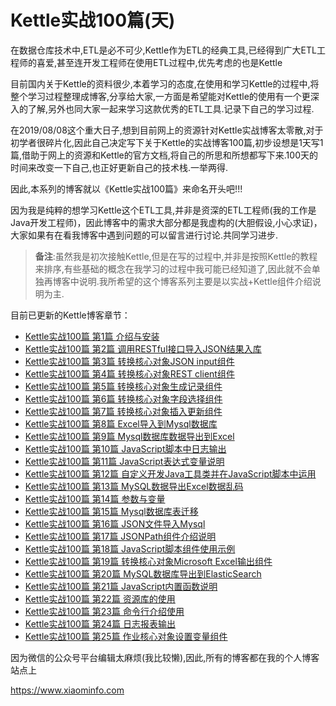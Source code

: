 # Kettle实战100篇(天)

在数据仓库技术中,ETL是必不可少,Kettle作为ETL的经典工具,已经得到广大ETL工程师的喜爱,甚至连开发工程师在使用ETL过程中,优先考虑的也是Kettle

目前国内关于Kettle的资料很少,本着学习的态度,在使用和学习Kettle的过程中,将整个学习过程整理成博客,分享给大家,一方面是希望能对Kettle的使用有一个更深入的了解,另外也同大家一起来学习这款优秀的ETL工具.记录下自己的学习过程.

在2019/08/08这个重大日子,想到目前网上的资源针对Kettle实战博客太零散,对于初学者很碎片化,因此自己决定写下关于Kettle的实战博客100篇,初步设想是1天写1篇,借助于网上的资源和Kettle的官方文档,将自己的所思和所想都写下来.100天的时间来改变一下自己,也正好更新自己的技术栈.一举两得.

因此,本系列的博客就以《Kettle实战100篇》来命名开头吧!!!

因为我是纯粹的想学习Kettle这个ETL工具,并非是资深的ETL工程师(我的工作是Java开发工程师)，因此博客中的需求大部分都是我虚构的(大胆假设,小心求证)，大家如果有在看我博客中遇到问题的可以留言进行讨论.共同学习进步.

> **备注**:虽然我是初次接触Kettle,但是在写的过程中,并非是按照Kettle的教程来排序,有些基础的概念在我学习的过程中我可能已经知道了,因此就不会单独再博客中说明.我所希望的这个博客系列主要是以实战+Kettle组件介绍说明为主.

目前已更新的Kettle博客章节：

- [Kettle实战100篇 第1篇 介绍与安装](https://www.xiaominfo.com/2019/08/08/kettle-1/)
- [Kettle实战100篇 第2篇 调用RESTful接口导入JSON结果入库](https://www.xiaominfo.com/2019/08/08/kettle-2/)
- [Kettle实战100篇 第3篇 转换核心对象JSON input组件](https://www.xiaominfo.com/2019/08/08/kettle-3/)
- [Kettle实战100篇 第4篇 转换核心对象REST client组件](https://www.xiaominfo.com/2019/08/08/kettle-4/)
- [Kettle实战100篇 第5篇 转换核心对象生成记录组件](https://www.xiaominfo.com/2019/08/09/kettle-5/)
- [Kettle实战100篇 第6篇 转换核心对象字段选择组件](https://www.xiaominfo.com/2019/08/09/kettle-6/)
- [Kettle实战100篇 第7篇 转换核心对象插入更新组件](https://www.xiaominfo.com/2019/08/10/kettle-7/)
- [Kettle实战100篇 第8篇 Excel导入到Mysql数据库](https://www.xiaominfo.com/2019/08/11/kettle-8/)
- [Kettle实战100篇 第9篇 Mysql数据库数据导出到Excel](https://www.xiaominfo.com/2019/08/12/kettle-9/)
- [Kettle实战100篇 第10篇 JavaScript脚本中日志输出](https://www.xiaominfo.com/2019/08/12/kettle-10/)
- [Kettle实战100篇 第11篇 JavaScript表达式变量说明](https://www.xiaominfo.com/2019/08/13/kettle-11/)
- [Kettle实战100篇 第12篇 自定义开发Java工具类并在JavaScript脚本中运用](https://www.xiaominfo.com/2019/08/13/kettle-12/)
- [Kettle实战100篇 第13篇 MySQL数据导出Excel数据乱码](https://www.xiaominfo.com/2019/08/13/kettle-13/)
- [Kettle实战100篇 第14篇 参数与变量](https://www.xiaominfo.com/2019/08/14/kettle-14/)
- [Kettle实战100篇 第15篇 Mysql数据库表迁移](https://www.xiaominfo.com/2019/08/14/kettle-15/)
- [Kettle实战100篇 第16篇 JSON文件导入Mysql](https://www.xiaominfo.com/2019/08/14/kettle-16/)
- [Kettle实战100篇 第17篇 JSONPath组件介绍说明](https://www.xiaominfo.com/2019/08/14/kettle-17/)
- [Kettle实战100篇 第18篇 JavaScript脚本组件使用示例](https://www.xiaominfo.com/2019/08/15/kettle-18/)
- [Kettle实战100篇 第19篇 转换核心对象Microsoft Excel输出组件](https://www.xiaominfo.com/2019/08/15/kettle-19/)
- [Kettle实战100篇 第20篇 MySQL数据库导出到ElasticSearch](https://www.xiaominfo.com/2019/08/15/kettle-20/)
- [Kettle实战100篇 第21篇 JavaScript内置函数说明]()
- [Kettle实战100篇 第22篇 资源库的使用 ]()
- [Kettle实战100篇 第23篇 命令行介绍使用]()
- [Kettle实战100篇 第24篇 日志报表输出]()
- [Kettle实战100篇 第25篇 作业核心对象设置变量组件]()

因为微信的公众号平台编辑太麻烦(我比较懒),因此,所有的博客都在我的个人博客站点上

https://www.xiaominfo.com
